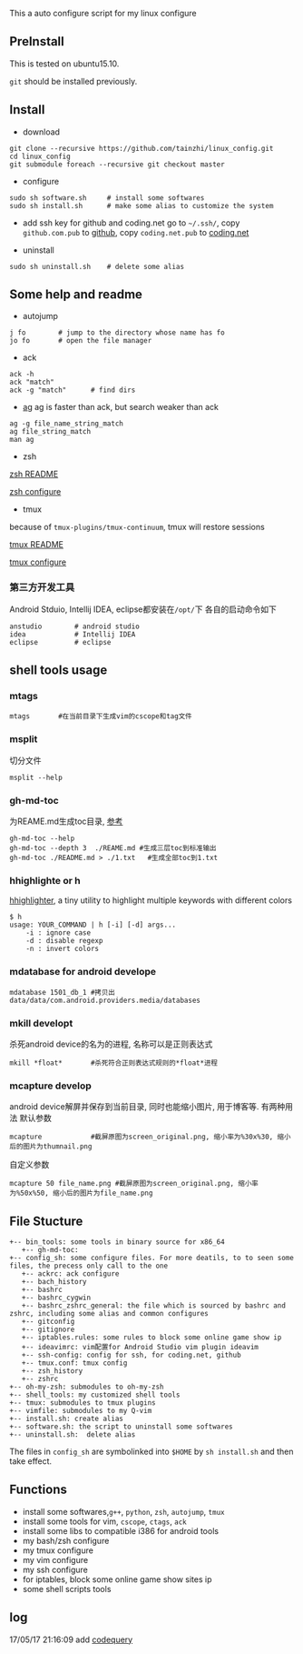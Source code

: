 This a auto configure script for my linux configure


## PreInstall

This is tested on ubuntu15.10.

`git` should be installed previously.

## Install

- download
```
git clone --recursive https://github.com/tainzhi/linux_config.git
cd linux_config
git submodule foreach --recursive git checkout master
```

- configure
```
sudo sh software.sh     # install some softwares
sudo sh install.sh      # make some alias to customize the system
```
- add ssh key for github and coding.net
go to `~/.ssh/`, copy `github.com.pub` to [github](https://github.com/settings/keys), copy `coding.net.pub` to [coding.net](https://coding.net/user/account/setting/keys)
        
- uninstall
```
sudo sh uninstall.sh    # delete some alias
```


## Some help and readme

- autojump
```
j fo        # jump to the directory whose name has fo
jo fo       # open the file manager
```

- ack
```
ack -h      
ack "match"
ack -g "match"      # find dirs
```
- [ag](https://github.com/ggreer/the_silver_searcher)
ag is faster than ack, but search weaker than ack
```
ag -g file_name_string_match
ag file_string_match
man ag
```

- zsh

[zsh README](./readme/zsh_readme.md)

[zsh configure](https://zybuluo.com/mdeditor#40808)

- tmux

because of `tmux-plugins/tmux-continuum`, tmux will restore sessions

[tmux README](./readme/tmux_readme.md)

[tmux configure](https://zybuluo.com/mdeditor#56429)

### 第三方开发工具 ###
Android Stduio, Intellij IDEA, eclipse都安装在`/opt/`下
各自的启动命令如下
```
anstudio        # android studio
idea            # Intellij IDEA
eclipse         # eclipse
```

## shell tools usage ##


### mtags ###
```
mtags       #在当前目录下生成vim的cscope和tag文件
```

### msplit ###
切分文件
```
msplit --help
```

### gh-md-toc

为REAME.md生成toc目录, [参考](https://github.com/ekalinin/github-markdown-toc.go)

```
gh-md-toc --help
gh-md-toc --depth 3  ./REAME.md #生成三层toc到标准输出
gh-md-toc ./README.md > ./1.txt   #生成全部toc到1.txt
```

### hhighlighte or h
[hhighlighter](https://github.com/paoloantinori/hhighlighter), a tiny utility to highlight multiple keywords with different colors
```
$ h
usage: YOUR_COMMAND | h [-i] [-d] args...
	-i : ignore case
	-d : disable regexp
	-n : invert colors
```


### mdatabase for android develope
```
mdatabase 1501_db_1 #拷贝出data/data/com.android.providers.media/databases
```
### mkill developt
杀死android device的名为的进程, 名称可以是正则表达式
```
mkill *float*       #杀死符合正则表达式规则的*float*进程
```

### mcapture develop
android device解屏并保存到当前目录, 同时也能缩小图片, 用于博客等. 有两种用法
默认参数
```
mcapture            #截屏原图为screen_original.png, 缩小率为%30x%30, 缩小后的图片为thumnail.png
```
自定义参数
```
mcapture 50 file_name.png #截屏原图为screen_original.png, 缩小率为%50x%50, 缩小后的图片为file_name.png
```

## File Stucture

    +-- bin_tools: some tools in binary source for x86_64
       +-- gh-md-toc: 
    +-- config_sh: some configure files. For more deatils, to to seen some files, the precess only call to the one
       +-- ackrc: ack configure
       +-- bach_history
       +-- bashrc
       +-- bashrc_cygwin
       +-- bashrc_zshrc_general: the file which is sourced by bashrc and zshrc, including some alias and common configures
       +-- gitconfig
       +-- gitignore
       +-- iptables.rules: some rules to block some online game show ip
       +-- ideavimrc: vim配置for Android Studio vim plugin ideavim
       +-- ssh-config: config for ssh, for coding.net, github
       +-- tmux.conf: tmux config
       +-- zsh_history
       +-- zshrc
    +-- oh-my-zsh: submodules to oh-my-zsh
    +-- shell_tools: my customized shell tools
    +-- tmux: submodules to tmux plugins
    +-- vimfile: submodules to my Q-vim
    +-- install.sh: create alias 
    +-- software.sh: the script to uninstall some softwares
    +-- uninstall.sh:  delete alias

The files in `config_sh` are symbolinked into `$HOME` by `sh install.sh` and then take effect.

## Functions
- install some softwares,`g++`, `python`, `zsh`, `autojump`, `tmux`
- install some tools for vim, `cscope`, `ctags`, `ack`
- install some libs to compatible i386 for android tools
- my bash/zsh configure
- my tmux configure
- my vim configure
- my ssh configure
- for iptables, block some online game show sites ip
- some shell scripts tools

## log
17/05/17 21:16:09 add [codequery](https://github.com/ruben2020/codequery)
